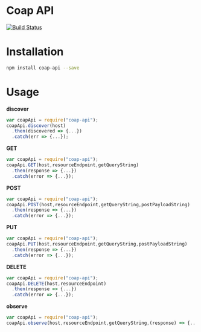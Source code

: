 # Coap API
[![Build Status](https://travis-ci.org/federicorossifr/node-coap-api.svg?branch=master)](https://travis-ci.org/federicorossifr/node-coap-api)
# Installation
```bash
npm install coap-api --save
```

# Usage
**discover**
```javascript
var coapApi = require("coap-api");
coapApi.discover(host)
  .then(discovered => {...})
  .catch(err => {...});
```
**GET**
```javascript
var coapApi = require("coap-api");
coapApi.GET(host,resourceEndpoint,getQueryString)
  .then(response => {...})
  .catch(error => {...});
```

**POST**
```javascript
var coapApi = require("coap-api");
coapApi.POST(host,resourceEndpoint,getQueryString,postPayloadString)
  .then(response => {...})
  .catch(error => {...});
```

**PUT**
```javascript
var coapApi = require("coap-api");
coapApi.PUT(host,resourceEndpoint,getQueryString,postPayloadString)
  .then(response => {...})
  .catch(error => {...});
```
**DELETE**
```javascript
var coapApi = require("coap-api");
coapApi.DELETE(host,resourceEndpoint)
  .then(response => {...})
  .catch(error => {...});
```

**observe**
```javascript
var coapApi = require("coap-api");
coapApi.observe(host,resourceEndpoint,getQueryString,(response) => {...})
```
